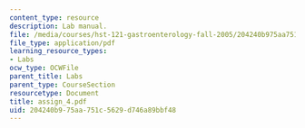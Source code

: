 ```yaml
---
content_type: resource
description: Lab manual.
file: /media/courses/hst-121-gastroenterology-fall-2005/204240b975aa751c5629d746a89bbf48_assign_4.pdf
file_type: application/pdf
learning_resource_types:
- Labs
ocw_type: OCWFile
parent_title: Labs
parent_type: CourseSection
resourcetype: Document
title: assign_4.pdf
uid: 204240b9-75aa-751c-5629-d746a89bbf48
---
```

